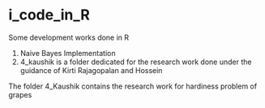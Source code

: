# i_code_in_R
Some development works done in R

1. Naive Bayes Implementation
2. 4_kaushik is a folder dedicated for the research work done under the guidance of Kirti Rajagopalan and Hossein

The folder 4_Kaushik contains the research work for hardiness problem of grapes

